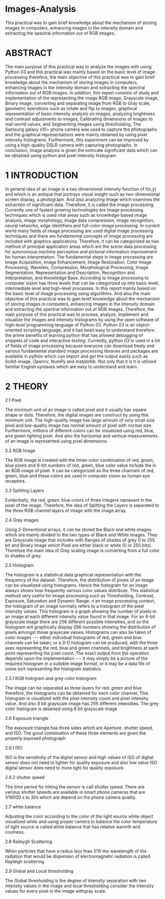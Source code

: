 # Images-Analysis
This practical was to gain brief knowledge about the mechanism of storing images in  computers, enhancing images in the intensity domain and extracting the spectral information out  of RGB images. 

# ABSTRACT
The main purpose of this practical was to analyze the images with using Python 03 and this 
practical was mainly based on the basic level of image processing therefore, the main objective 
of this practical was to gain brief knowledge about the mechanism of storing images in 
computers, enhancing images in the intensity domain and extracting the spectral information out 
of RGB images. In addition, this report consists of study and implementation of the representing
the image RGB image, Grayscale image, Binary image, converting and separating image from RGB 
to Gray scale, geometric operations such as rotate and flip to images, graphical representation of
basic intensity analysis on images, analyzing brightness and contrast adjustments to images, 
Calibrating dimensions of images to real-world values, and Segmenting images using 
thresholding. The Samsung galaxy s10+ phone camera was used to capture the photographs and 
the graphical representations were mainly obtained by using pixel intensity histograms.
Furthermore, this experiment can be improved by using a high-quality DSLR camera with
capturing photographs. In conclusion, Image analysis is given the extricate significant data which 
can be obtained using python and pixel intensity histogram

# 1 INTRODUCTION

In general idea of an image is a two dimensional intensity function of f(x,y) and which is an antique 
that portrays visual insight such as two-dimensional screen display, a photograph. And also 
analyzing image which examines the extraction of significant data. Therefore, it is called the
image processing. Currently one of fastest growing technologies are Image processing techniques 
which is used vital areas such as knowledge-based image analysis, image morphology, image data 
compression, image recognition, neural networks, edge identifiers and full-color image 
processing. In current world many fields of image processing are used digital image processing 
techniques and there are fundamental concepts of image processing are included with graphics 
applications. Therefore, it can be categorized as two method of principal application areas which 
are the scene data processing for autonomous machine perception and pictorial information 
improvement for human interpretation.
The fundamental steps in image processing are Image Acquisition, Image Enhancement, Image 
Restoration, Color Image Processing, Wavelets, Compression, Morphological Processing, Image 
Segmentation, Representation and Description, Recognition and Interpretation, and Knowledge 
Base. According to Image processing to computer vision has three levels that can be categorized
up into basic level, intermediate level and high-level processes.
In this report mainly based on the basic level of image processing using algorithms. And also the 
main objective of this practical was to gain brief knowledge about the mechanism of storing 
images in computers, enhancing images in the intensity domain and extracting the spectral 
information out of RGB images. Therefore, the main purpose of this practical was to process, 
analyze, Implement and visualize the images and intensity histograms by using the open software 
of high-level programming language of Python 03. 
Python 03 is an object-oriented scripting language, and it has been easy to understand therefore 
the prime benefits of learning python that has allowed debugging of snippets of code and 
interactive testing. Currently, python 03 is used in a lot of fields of image processing because
everyone can download freely and various fundamental standard image processing libraries and 
packages are available in python which can import and get the output easily such as Scikit-image,
Opencv, NumPy and matplotlib. Not only that it is it is utilized familiar English syntaxes which are 
easy to understand and learn.

# 2 THEORY

2.1 Pixel

The minimum unit of an image is called pixel and it usually has square shape or dots. Therefore, 
the digital images are construct by using this minimum unit. The high-quality image has large 
amount of very small size pixel and low-quality image has normal amount of pixel with normal 
size. Furthermore, millions of different colors can be visualized using red, blue, and green lighting 
pixel. And also the horizontal and vertical measurements of an image is represented using pixel 
dimensions.

2.2 RGB Image

The RGB image is created with the three-color combination of red, green, blue pixels and 8-bit
numbers of red, green, blue color value include the in an RGB image of pixel. It can be categorized 
as the three channels of red, green, blue and these colors are used in computer vision as human 
eye receptors.

2.3 Splitting Layers

Evidentially, the red, green, blue colors of three integers represent in the pixel of the image. 
Therefore, the idea of Splitting the Layers is separated to the three RGB channel layers of image 
with the image array.

2.4 Grey images

Using 2-Dimentional arrays, it can be stored the Black and white images which are mainly divided 
to the two types of Black and White images. They are Greyscale image that includes with Ranges 
of shades of grey 0 to 255 bit and Binary image which Pixel are either black or white (0 or 255
bits). Therefore the main idea of Grey scaling image is converting from a full color to shades of 
grey.

2.5 Histogram

The histogram is a statistical data graphical representation with the frequency of the dataset. 
Therefore, the distribution of pixels of an image can be visualized using histograms. Hence the 
histogram for an image always shows how frequently various color values distribute. This 
statistical method very useful for image processing such as Thresholding, Contrast, Exposure, 
Saturation and Dynamic Range.
n an image processing context, the histogram of an image normally refers to a histogram of the 
pixel intensity values. This histogram is a graph showing the number of pixels in an image at each 
different intensity value found in that image. For an 8-bit grayscale image there are 256 different 
possible intensities, and so the histogram will graphically display 256 numbers showing the 
distribution of pixels amongst those grayscale values. Histograms can also be taken of color 
images --- either individual histograms of red, green and blue channels can be taken, or a 3-D 
histogram can be produced, with the three axes representing the red, blue and green channels, 
and brightness at each point representing the pixel count. The exact output from the operation 
depends upon the implementation --- it may simply be a picture of the required histogram in a 
suitable image format, or it may be a data file of some sort representing the histogram statistics.

2.5.1 RGB histrgram and grey color histogram

The image can be separated as three layers for red, green and blue therefore, the histograms can 
be obtained for each color channel. This histogram is visualized with the pixel intensity count 
and pixel intensity value. And also 8 bit grayscale image has 256 different intensities. The grey 
color histogram is obtained using 8 bit grayscale image

2.6 Exposure triangle

The exposure triangle has three sides which are Aperture, shutter speed, and ISO. The good 
combination of these three elements are given the properly exposed photograph

2.6.1 ISO

ISO is the sensitivity of the digital sensor and high values of ISO of digital sensor does not need 
to lighter for quality exposure and also low value ISO digital sensor does need to more light for 
quality exposure.

2.6.2 shutter speed

The time period for hitting the sensor is call shutter speed. There are various shutter speeds are 
available in smart phone cameras that are 1/16000 s to 30s which are depend on the phone 
camera quality.

2.7 white balance 

Adjusting the color according to the color of the light source white object visualized white and 
using proper camera to balance the color temperature of light source is called white balance
that has relative warmth and coolness.

2.8 Raileygh Scattering

When particles that have a radius less than 1/10 the wavelength of the radiation that would be 
dispersion of electromagnetic radiation is called Rayleigh scattering

2.9 Global and Local thresholding

The Global thresholding is the degree of intensity separation with two intensity values in the 
image and local thresholding consider the intensity values for every pixel in the image withgray 
scale.
